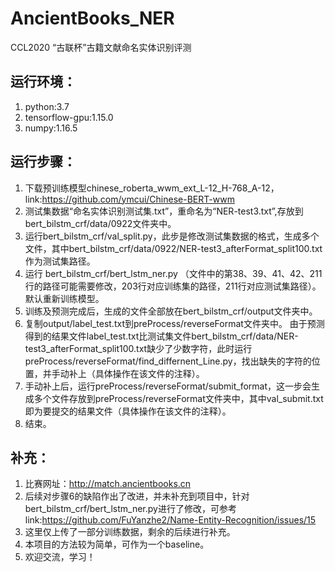 # AncientBooks_NER
CCL2020 “古联杯”古籍文献命名实体识别评测

## 运行环境：
1. python:3.7
2. tensorflow-gpu:1.15.0
3. numpy:1.16.5

## 运行步骤：
1. 下载预训练模型chinese_roberta_wwm_ext_L-12_H-768_A-12，link:https://github.com/ymcui/Chinese-BERT-wwm
2. 测试集数据“命名实体识别测试集.txt”，重命名为“NER-test3.txt”,存放到bert_bilstm_crf/data/0922文件夹中。
3. 运行bert_bilstm_crf/val_split.py，此步是修改测试集数据的格式，生成多个文件，其中bert_bilstm_crf/data/0922/NER-test3_afterFormat_split100.txt作为测试集路径。
4. 运行 bert_bilstm_crf/bert_lstm_ner.py （文件中的第38、39、41、42、211行的路径可能需要修改，203行对应训练集的路径，211行对应测试集路径）。默认重新训练模型。
5. 训练及预测完成后，生成的文件全部放在bert_bilstm_crf/output文件夹中。
6. 复制output/label_test.txt到preProcess/reverseFormat文件夹中。
由于预测得到的结果文件label_test.txt比测试集文件bert_bilstm_crf/data/NER-test3_afterFormat_split100.txt缺少了少数字符，此时运行preProcess/reverseFormat/find_differnent_Line.py，找出缺失的字符的位置，并手动补上（具体操作在该文件的注释）。
7. 手动补上后，运行preProcess/reverseFormat/submit_format，这一步会生成多个文件存放到preProcess/reverseFormat文件夹中，其中val_submit.txt即为要提交的结果文件（具体操作在该文件的注释）。
8. 结束。

## 补充：
1. 比赛网址：http://match.ancientbooks.cn
2. 后续对步骤6的缺陷作出了改进，并未补充到项目中，针对bert_bilstm_crf/bert_lstm_ner.py进行了修改，可参考link:https://github.com/FuYanzhe2/Name-Entity-Recognition/issues/15
3. 这里仅上传了一部分训练数据，剩余的后续进行补充。
4. 本项目的方法较为简单，可作为一个baseline。
5. 欢迎交流，学习！
